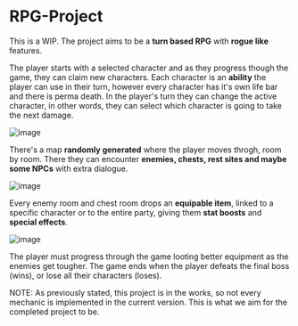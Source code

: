 # RPG-Project
 
This is a WIP. The project aims to be a **turn based RPG** with **rogue like** features. 

The player starts with a selected character and as they progress though the game, they can claim new characters. 
Each character is an **ability** the player can use in their turn, however every character has it's own life bar and there is perma death. 
In the player's turn they can change the active character, in other words, they can select which character is going to take the next damage. 

![image](https://github.com/lugia115/RPG-Project/assets/120431918/e467a1e9-926b-4b92-907e-a4d587136c52)





There's a map **randomly generated** where the player moves throgh, room by room. There they can encounter **enemies, chests, rest sites and maybe some NPCs** with extra dialogue.

![image](https://github.com/lugia115/RPG-Project/assets/120431918/57f44c06-a3d2-4ab3-8324-a2a189c128b5)

Every enemy room and chest room drops an **equipable item**, linked to a specific character or to the entire party, giving them **stat boosts** and **special effects**.

![image](https://github.com/lugia115/RPG-Project/assets/120431918/611a4069-43e7-49a0-a730-5399ed318661)

The player must progress through the game looting better equipment as the enemies get tougher. The game ends when the player defeats the final boss (wins), or lose all their characters (loses).

NOTE: As previously stated, this project is in the works, so not every mechanic is implemented in the current version. This is what we aim for the completed project to be.
